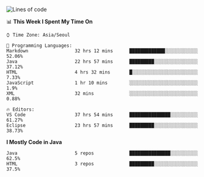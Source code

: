 <!--START_SECTION:waka-->
![Lines of code](https://img.shields.io/badge/From%20Hello%20World%20I%27ve%20Written-294699%20lines%20of%20code-blue)

📊 **This Week I Spent My Time On** 

```text
⌚︎ Time Zone: Asia/Seoul

💬 Programming Languages: 
Markdown                 32 hrs 12 mins      █████████████░░░░░░░░░░░░   52.06% 
Java                     22 hrs 57 mins      █████████░░░░░░░░░░░░░░░░   37.12% 
HTML                     4 hrs 32 mins       █░░░░░░░░░░░░░░░░░░░░░░░░   7.33% 
JavaScript               1 hr 10 mins        ░░░░░░░░░░░░░░░░░░░░░░░░░   1.9% 
XML                      32 mins             ░░░░░░░░░░░░░░░░░░░░░░░░░   0.88%

🔥 Editors: 
VS Code                  37 hrs 54 mins      ███████████████░░░░░░░░░░   61.27% 
Eclipse                  23 hrs 57 mins      █████████░░░░░░░░░░░░░░░░   38.73%

```

**I Mostly Code in Java** 

```text
Java                     5 repos             ███████████████░░░░░░░░░░   62.5% 
HTML                     3 repos             █████████░░░░░░░░░░░░░░░░   37.5%

```



<!--END_SECTION:waka-->
<!--
**cgkim449/cgkim449** is a ✨ _special_ ✨ repository because its `README.md` (this file) appears on your GitHub profile.

Here are some ideas to get you started:

- 🔭 I’m currently working on ...
- 🌱 I’m currently learning ...
- 👯 I’m looking to collaborate on ...
- 🤔 I’m looking for help with ...
- 💬 Ask me about ...
- 📫 How to reach me: ...
- 😄 Pronouns: ...
- ⚡ Fun fact: ...
-->
